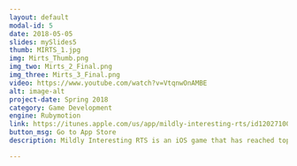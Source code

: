 ```yaml
---
layout: default
modal-id: 5
date: 2018-05-05
slides: mySlides5
thumb: MIRTS_1.jpg
img: Mirts_Thumb.png
img_two: Mirts_2_Final.png
img_three: Mirts_3_Final.png
video: https://www.youtube.com/watch?v=VtqnwOnAMBE
alt: image-alt
project-date: Spring 2018
category: Game Development
engine: Rubymotion
link: https://itunes.apple.com/us/app/mildly-interesting-rts/id1202710090?mt=8
button_msg: Go to App Store
description: Mildly Interesting RTS is an iOS game that has reached top ten on the App Store. I designed, implemented, and tested many features for the game, most of which have made it into the released version of the game. Since then I have also returned to iterate and improve on previous features in the game. 

---
```

